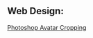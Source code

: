 ## Web Design:  

[Photoshop Avatar Cropping](https://windycitybloggers.com/photoshop-cropping-circles/)

